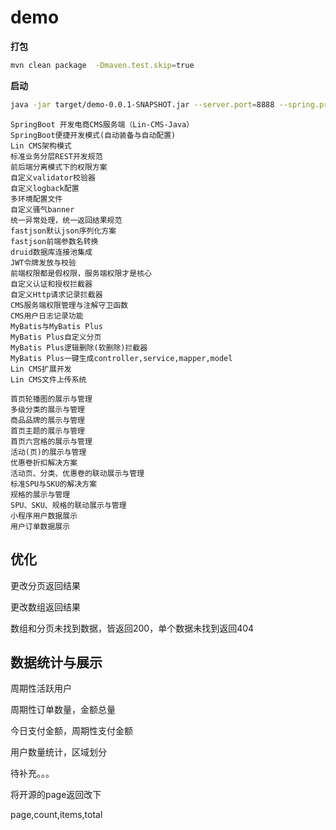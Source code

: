# demo


**打包**

```bash
mvn clean package  -Dmaven.test.skip=true
```

**启动**

```bash
java -jar target/demo-0.0.1-SNAPSHOT.jar --server.port=8888 --spring.profiles.active=prod
```


```
SpringBoot 开发电商CMS服务端（Lin-CMS-Java）
SpringBoot便捷开发模式(自动装备与自动配置)
Lin CMS架构模式
标准业务分层REST开发规范
前后端分离模式下的权限方案
自定义validator校验器
自定义logback配置
多环境配置文件
自定义骚气banner
统一异常处理，统一返回结果规范
fastjson默认json序列化方案
fastjson前端参数名转换
druid数据库连接池集成
JWT令牌发放与校验
前端权限都是假权限，服务端权限才是核心
自定义认证和授权拦截器
自定义Http请求记录拦截器
CMS服务端权限管理与注解守卫函数
CMS用户日志记录功能
MyBatis与MyBatis Plus
MyBatis Plus自定义分页
MyBatis Plus逻辑删除(软删除)拦截器
MyBatis Plus一键生成controller,service,mapper,model
Lin CMS扩展开发
Lin CMS文件上传系统

首页轮播图的展示与管理
多级分类的展示与管理
商品品牌的展示与管理
首页主题的展示与管理
首页六宫格的展示与管理
活动(页)的展示与管理
优惠卷折扣解决方案
活动页、分类、优惠卷的联动展示与管理
标准SPU与SKU的解决方案
规格的展示与管理
SPU、SKU、规格的联动展示与管理
小程序用户数据展示
用户订单数据展示
```


## 优化

更改分页返回结果

更改数组返回结果

数组和分页未找到数据，皆返回200，单个数据未找到返回404


## 数据统计与展示

周期性活跃用户

周期性订单数量，金额总量

今日支付金额，周期性支付金额

用户数量统计，区域划分

待补充。。。

将开源的page返回改下

page,count,items,total

